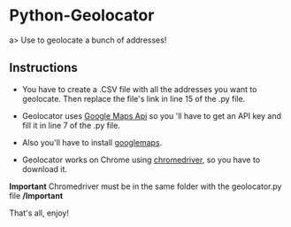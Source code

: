 # Python-Geolocator
a> Use to geolocate a bunch of addresses!

## Instructions

* You have to create a .CSV file with all the addresses you want to geolocate. Then replace the file's link in line 15 of the .py file.

* Geolocator uses [Google Maps Api](https://developers.google.com/maps/documentation/geocoding) so you 'll have to get an API key and fill it in line 7 of the .py file.

* Also you'll have to install [googlemaps](https://pypi.org/project/googlemaps/).

* Geolocator works on Chrome using [chromedriver](https://chromedriver.chromium.org/getting-started), so you have to download it.


**Important** Chromedriver must be in the same folder with the geolocator.py file **/Important**


That's all, enjoy!
